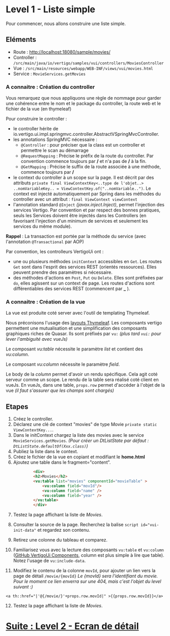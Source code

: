 # Level 1 - Liste simple

Pour commencer, nous allons construire une liste simple.

## Eléments

- Route : [http://localhost:18080/sample/movies/](http://localhost:18080/sample/movies/)
- Controller : `/src/main/java/io/vertigo/samples/vui/controllers/MoviesController`
- Vue : `/src/main/resources/webapp/WEB-INF/views/vui/movies.html`
- Service : `MovieServices.getMovies`

### A connaitre : Création du controller

Vous remarquez que nous appliquons une règle de nommage pour garder une cohérence entre le nom et le package du controller, la route web et le fichier de la vue (en thymeleaf)

Pour construire le controller :
- le controller hérite de io.vertigo.ui.impl.springmvc.controller.AbstractVSpringMvcController.
- les annotations SpringMVC nécessaire : 
  - `@Controller` : pour préciser que la class est un controller et permettre le scan au démarrage
  - `@RequestMapping` : Précise le préfix de la route du controller. Par convention commence toujours par **/** et n'a pas de **/** à la fin.
  - `@GetMapping` : Précise le suffix de la route associée à une méthode, commence toujours par **/**
- le context du controller à un scope sur la page. Il est décrit par des attributs `private final ViewContextKey<..type de l'objet..> ..nomVariableKey.. = ViewContextKey.of("..nomVariable..")`. 
Le context est injecté automatiquement par Spring dans les méthodes du controller avec un attribut : `final ViewContext viewContext`
- l'annotation standard `@Inject` *(javax.inject.Inject)*, permet l'injection des services Vertigo. Par convention et par respect des bonnes pratiques, seuls les Services doivent être injectés dans les Controllers (en favorisant l'injection d'un minimum de services et seulement les services du même module).

**Rappel** : La transaction est portée par la méthode du service (avec l'annotation `@Transactional` par AOP)

Par convention, les controlleurs VertigoUi ont :
- une ou plusieurs méthodes `initContext` accessibles en `Get`. Les routes `Get` sont dans l'esprit des services REST (orientés ressources). Elles peuvent prendre des paramètres si nécessaire.
- des méthodes d'actions en `Post`, `Put` ou `Delete`. Elles sont préfixées par `do`, elles agissent sur un context de page. Les routes d'actions sont différentiables des services REST (commencent par **_** ).

### A connaitre : Création de la vue

La vue est produite coté server avec l'outil de templating Thymeleaf.

Nous préconisons l'usage des [layouts Thymeleaf](https://vertigo-io.github.io/vertigo-docs/#/extensions/ui?id=moteur-de-layout-thymeleaf-layout).
Les composants vertigo permettent une mutualisation et une simplification des composants graphiques riches de Quasar. Ils sont préfixés par `vu:` *(plus tard `vui:` pour lever l'ambiguité avec vueJs)*

Le composant *vu:table* nécessite le paramètre *list* et contient des *vu:column*.

Le composant *vu:column* nécessite le paramètre *field*.

Le body de la *column* permet d'avoir un rendu spécifique. Cela agit coté serveur comme un scope.
Le rendu de la table sera réalisé coté client en vueJs. En vueJs, dans une table, `props.row` permet d'accéder à l'objet de la vue *(il faut s'assurer que les champs sont chargés)*

## Etapes

1. Créez le controller.
1. Déclarez une clé de context "movies" de type Movie `private static ViewContextKey...`.
1. Dans le initContext chargez la liste des movies avec le service `MovieServices.getMovies`.
*(Pour créer un *DtListState* par défaut : `DtListState.defaultOf(Xxx.class)`)*
1. Publiez la liste dans le context.
1. Créez le fichier de la vue en copiant et modifiant le **home.html**
1. Ajoutez une table dans le fragment="content".
```Html
            <div>
            <h2>Movies</h2>
            <vu:table list="movies" componentId="movieTable" >
                <vu:column field="movId"/>
                <vu:column field="name" />
                <vu:column field="year" />
            </vu:table>
            </div>
```
7. Testez la page affichant la liste de *Movies*.
7. Consulter la source de la page. Recherchez la balise `script id="vui-init-data"` et regardez son contenu.
8. Retirez une colonne du tableau et comparez.
9. Familiarisez vous avec la lecture des composants `vu:table` et `vu:column` ([GitHub VertigoUi Components](https://github.com/vertigo-io/vertigo-extensions/tree/vertigo-3.3.0/vertigo-ui/src/main/resources/io/vertigo/ui/components), column est plus simple à lire que table). 
Notez l'usage de `vu:include-data`.

11. Modifiez le contenu de la colonne `movId`, pour ajouter un lien vers la page de détail `/movie/{movId}`
*Le {movId} sera l'identifiant du movie. Pour le moment ce lien enverra sur une 404, mais c'est l'objet du level suivant :)*

`<a th::href="|'@{/movie/}'+props.row.movId|" >{{props.row.movId}}</a>`

12. Testez la page affichant la liste de *Movies*.

# [Suite : Level 2 - Ecran de détail ](./Level2.md)
